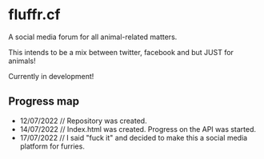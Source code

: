 # fluffr.cf

A social media forum for all animal-related matters.

This intends to be a mix between twitter, facebook and  but JUST for animals!

Currently in development! 

## Progress map
 - 12/07/2022 // Repository was created.
 - 14/07/2022 // Index.html was created. Progress on the API was started.
 - 17/07/2022 // I said "fuck it" and decided to make this a social media platform for furries.
